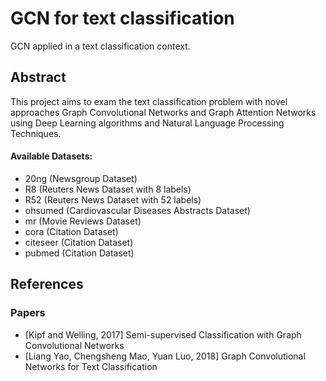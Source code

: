 # GCN for text classification

GCN applied in a text classification context.

## Abstract
This project aims to exam the text classification problem with novel approaches Graph Convolutional Networks and Graph Attention Networks using Deep Learning algorithms and Natural Language Processing Techniques.

#### **Available Datasets:**

+ 20ng (Newsgroup Dataset)
+ R8 (Reuters News Dataset with 8 labels)
+ R52 (Reuters News Dataset with 52 labels)
+ ohsumed (Cardiovascular Diseases Abstracts Dataset)
+ mr (Movie Reviews Dataset)
+ cora (Citation Dataset)
+ citeseer (Citation Dataset)
+ pubmed (Citation Dataset)

## References

### Papers 
+ [Kipf and Welling, 2017]  Semi-supervised Classification with Graph Convolutional Networks
+ [Liang Yao, Chengsheng Mao, Yuan Luo, 2018] Graph Convolutional Networks for Text Classification
